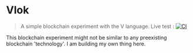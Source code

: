 # Vlok
>  A simple blockchain experiment with the V language.
> Live test : [![CI](https://github.com/bauripalash/vlok/actions/workflows/main.yml/badge.svg?branch=main)](https://github.com/bauripalash/vlok/actions/workflows/main.yml)

This blockchain experiment might not be similar to any preexisting blockchain 'technology'. I am building my own thing here.
